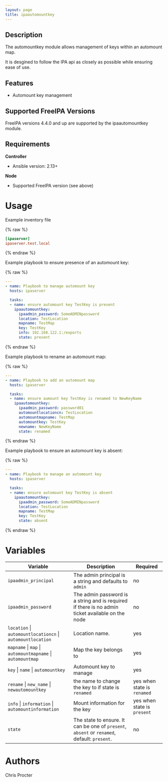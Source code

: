 ```yaml
---
layout: page
title: ipaautomountkey
---
```


Description
-----------

The automountkey module allows management of keys within an automount map.

It is desgined to follow the IPA api as closely as possible while ensuring ease of use.


Features
--------
* Automount key management

Supported FreeIPA Versions
--------------------------

FreeIPA versions 4.4.0 and up are supported by the ipaautomountkey module.

Requirements
------------
**Controller**
* Ansible version: 2.13+

**Node**
* Supported FreeIPA version (see above)


Usage
=====

Example inventory file

{% raw %}
```ini
[ipaserver]
ipaserver.test.local
```
{% endraw %}


Example playbook to ensure presence of an automount key:

{% raw %}
```yaml
---
- name: Playbook to manage automount key
  hosts: ipaserver

  tasks:
  - name: ensure automount key TestKey is present
    ipaautomountkey:
      ipaadmin_password: SomeADMINpassword
      location: TestLocation
      mapname: TestMap
      key: TestKey
      info: 192.168.122.1:/exports
      state: present
```
{% endraw %}

Example playbook to rename an automount map:

{% raw %}
```yaml
---
- name: Playbook to add an automount map
  hosts: ipaserver

  tasks:
  - name: ensure aumount key TestKey is renamed to NewKeyName
    ipaautomountkey:
      ipaadmin_password: password01
      automountlocationcn: TestLocation
      automountmapname: TestMap
      automountkey: TestKey
      newname: NewKeyName
      state: renamed
```
{% endraw %}

Example playbook to ensure an automount key is absent:

{% raw %}
```yaml
---
- name: Playbook to manage an automount key
  hosts: ipaserver

  tasks:
  - name: ensure automount key TestKey is absent
    ipaautomountkey:
      ipaadmin_password: SomeADMINpassword
      location: TestLocation
      mapname: TestMap
      key: TestKey
      state: absent
```
{% endraw %}


Variables
=========

Variable | Description | Required
-------- | ----------- | --------
`ipaadmin_principal` | The admin principal is a string and defaults to `admin` | no
`ipaadmin_password` | The admin password is a string and is required if there is no admin ticket available on the node | no
`location` \| `automountlocationcn` \| `automountlocation` | Location name. | yes
`mapname` \|  `map` \| `automountmapname` \| `automountmap` | Map the key belongs to | yes
`key` \| `name` \| `automountkey` | Automount key to manage | yes
`rename` \| `new_name` \| `newautomountkey` | the name to change the key to if state is `renamed` | yes when state is `renamed`
`info` \| `information` \| `automountinformation` | Mount information for the key | yes when state is `present`
`state` | The state to ensure. It can be one of `present`, `absent` or `renamed`, default: `present`. | no

Authors
=======

Chris Procter
